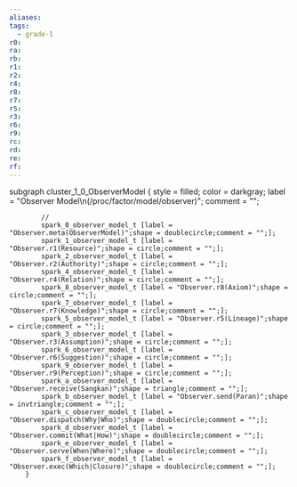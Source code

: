 ```yaml
---
aliases:
tags:
  - grade-1
r0:
ra:
rb:
r1:
r2:
r4:
r8:
r7:
r5:
r3:
r6:
r9:
rc:
rd:
re:
rf:
---
```


subgraph cluster_1_0_ObserverModel {
            style = filled;
            color = darkgray;
            label = "Observer Model\n(/proc/factor/model/observer)";
            comment = "";

            //
            spark_0_observer_model_t [label = "Observer.meta(ObserverModel)";shape = doublecircle;comment = "";];
            spark_1_observer_model_t [label = "Observer.r1(Resource)";shape = circle;comment = "";];
            spark_2_observer_model_t [label = "Observer.r2(Authority)";shape = circle;comment = "";];
            spark_4_observer_model_t [label = "Observer.r4(Relation)";shape = circle;comment = "";];
            spark_8_observer_model_t [label = "Observer.r8(Axiom)";shape = circle;comment = "";];
            spark_7_observer_model_t [label = "Observer.r7(Knowledge)";shape = circle;comment = "";];
            spark_5_observer_model_t [label = "Observer.r5(Lineage)";shape = circle;comment = "";];
            spark_3_observer_model_t [label = "Observer.r3(Assumption)";shape = circle;comment = "";];
            spark_6_observer_model_t [label = "Observer.r6(Suggestion)";shape = circle;comment = "";];
            spark_9_observer_model_t [label = "Observer.r9(Perception)";shape = circle;comment = "";];
            spark_a_observer_model_t [label = "Observer.receive(Sangkan)";shape = triangle;comment = "";];
            spark_b_observer_model_t [label = "Observer.send(Paran)";shape = invtriangle;comment = "";];
            spark_c_observer_model_t [label = "Observer.dispatch(Why|Who)";shape = doublecircle;comment = "";];
            spark_d_observer_model_t [label = "Observer.commit(What|How)";shape = doublecircle;comment = "";];
            spark_e_observer_model_t [label = "Observer.serve(When|Where)";shape = doublecircle;comment = "";];
            spark_f_observer_model_t [label = "Observer.exec(Which|Closure)";shape = doublecircle;comment = "";];
        }
